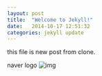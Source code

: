 ```yaml
---
layout: post
title:  "Welcome to Jekyll!"
date:   2014-10-17 12:51:32
categories: jekyll update
---
```



this file is new post from clone.

naver logo ![img]("http://dl.dropboxusercontent.com/u/76445255/kut_logo.jpg")

